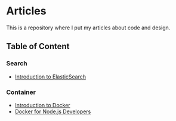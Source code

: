 # Articles

This is a repository where I put my articles about code and design.

## Table of Content

### Search

- [Introduction to ElasticSearch](https://github.com/hegdeashwin/articles/blob/master/search/ElasticSearch.md)

### Container

- [Introduction to Docker](https://github.com/hegdeashwin/articles/blob/master/container/Docker.md)
- [Docker for Node.js Developers](https://github.com/hegdeashwin/articles/blob/master/container/Docker_For_Nodejs_Developers.md)

